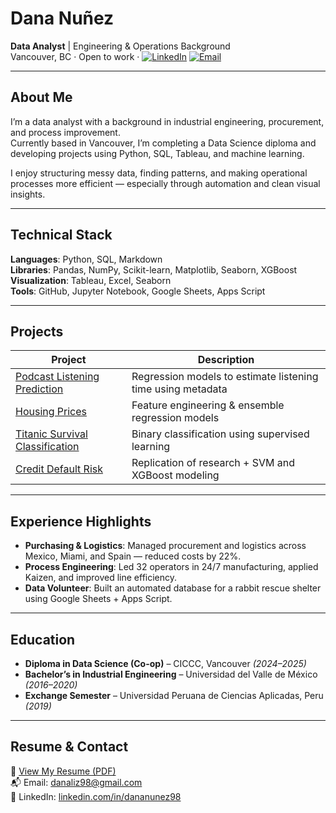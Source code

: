 # Dana Nuñez

**Data Analyst** | Engineering & Operations Background  
Vancouver, BC · Open to work · 
[![LinkedIn](https://img.shields.io/badge/LinkedIn-Profile-blue?style=flat&logo=linkedin)](https://www.linkedin.com/in/dananunez98)
[![Email](https://img.shields.io/badge/Email-danaliz98@gmail.com-D14836?style=flat&logo=gmail&logoColor=white)](mailto:danaliz98@gmail.com)

---

## About Me

I’m a data analyst with a background in industrial engineering, procurement, and process improvement.  
Currently based in Vancouver, I’m completing a Data Science diploma and developing projects using Python, SQL, Tableau, and machine learning.

I enjoy structuring messy data, finding patterns, and making operational processes more efficient — especially through automation and clean visual insights.

---

## Technical Stack

**Languages**: Python, SQL, Markdown  
**Libraries**: Pandas, NumPy, Scikit-learn, Matplotlib, Seaborn, XGBoost  
**Visualization**: Tableau, Excel, Seaborn  
**Tools**: GitHub, Jupyter Notebook, Google Sheets, Apps Script

---

## Projects

| Project | Description |
|--------|-------------|
| [Podcast Listening Prediction](https://github.com/DanaNu1108/podcast-listening-prediction) | Regression models to estimate listening time using metadata |
| [Housing Prices](https://github.com/DanaNu1108/housing-prices-regression) | Feature engineering & ensemble regression models |
| [Titanic Survival Classification](https://github.com/DanaNu1108/titanic-survival-analysis) | Binary classification using supervised learning |
| [Credit Default Risk](https://github.com/DanaNu1108/default-credit-score) | Replication of research + SVM and XGBoost modeling |

---

## Experience Highlights

- **Purchasing & Logistics**: Managed procurement and logistics across Mexico, Miami, and Spain — reduced costs by 22%.  
- **Process Engineering**: Led 32 operators in 24/7 manufacturing, applied Kaizen, and improved line efficiency.  
- **Data Volunteer**: Built an automated database for a rabbit rescue shelter using Google Sheets + Apps Script.

---

## Education

- **Diploma in Data Science (Co-op)** – CICCC, Vancouver *(2024–2025)*  
- **Bachelor’s in Industrial Engineering** – Universidad del Valle de México *(2016–2020)*  
- **Exchange Semester** – Universidad Peruana de Ciencias Aplicadas, Peru *(2019)*

---

## Resume & Contact

📄 [View My Resume (PDF)](https://github.com/DanaNu1108/DanaNunez-Resume/blob/main/Dana_Nunez_Resume.pdf)  
📬 Email: danaliz98@gmail.com  
🔗 LinkedIn: [linkedin.com/in/dananunez98](https://www.linkedin.com/in/dananunez98)
